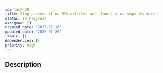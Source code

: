 ```yaml
---
id: task-20
title: Stop process if no RSS articles were found or no segments were selected
status: In Progress
assignee: []
created_date: '2025-07-16'
updated_date: '2025-07-26'
labels: []
dependencies: []
priority: high
---
```


## Description
